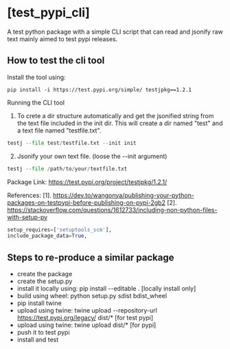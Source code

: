 # [test_pypi_cli]
A test python package with a simple CLI script that can read and jsonify raw text mainly aimed to test pypi releases.

## How to test the cli tool
Install the tool using:
```shell
pip install -i https://test.pypi.org/simple/ testjpkg==1.2.1
```

Running the CLI tool  
1. To crete a dir structure automatically and get the jsonified string from the text file included in the init dir. This will create a dir named "test" and a text file named "testfile.txt".
```python
testj --file test/testfile.txt --init init
```

2. Jsonify your own text file. (loose the --init argument)
```python
testj --file /path/to/your/textfile.txt
```

Package Link: https://test.pypi.org/project/testjpkg/1.2.1/

References:
[1]. https://dev.to/wangonya/publishing-your-python-packages-on-testpypi-before-publishing-on-pypi-2gb2
[2]. https://stackoverflow.com/questions/1612733/including-non-python-files-with-setup-py
```python
setup_requires=['setuptools_scm'],
include_package_data=True,
```

## Steps to re-produce a similar package
- create the package
- create the setup.py
- install it locally using:  pip install --editable . [locally install only]
- build using wheel: python setup.py sdist bdist_wheel
- pip install twine
- upload using twine: twine upload --repository-url https://test.pypi.org/legacy/ dist/* [for test pypi]
- upload using twine: twine upload dist/* [for pypi]
- push it to test pypi
- install and test